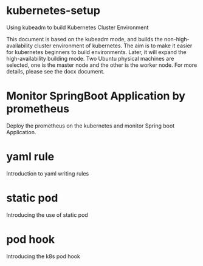 # kubernetes-setup
Using kubeadm to build Kubernetes Cluster Environment


This document is based on the kubeadm mode, and builds the non-high-availability cluster environment of kubernetes. 
The aim is to make it easier for kubernetes beginners to build environments. 
Later, it will expand the high-availability building mode. Two Ubuntu physical machines are selected, 
one is the master node and the other is the worker node. For more details, please see the docx document.


# Monitor SpringBoot Application by prometheus

Deploy the prometheus on the kubernetes and monitor Spring boot Application.

# yaml rule 

Introduction to yaml writing rules

# static pod

Introducing the use of static pod

# pod hook

Introducing the k8s pod hook
